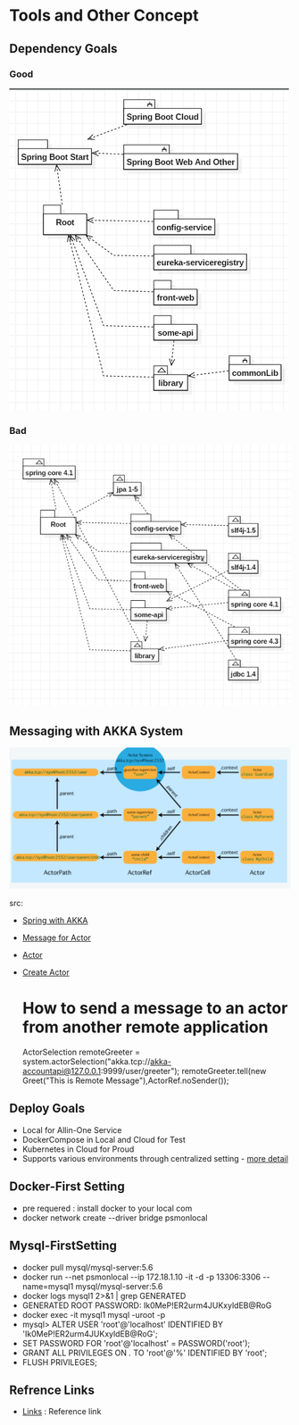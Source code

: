# Tools and Other Concept

## Dependency Goals

### Good
![goal](doc-res/def-simple.png)

### Bad
![goal](doc-res/def-complex.png)

## Messaging with AKKA System

![goal](doc-res/akka-actorpath.png)

src:
* [Spring with AKKA](../accountapi/src/main/java/com/webnori/psmon/cloudspring/accountapi/config)
* [Message for Actor](../library/src/main/java/com/webnori/psmon/cloudspring/library/common/message)
* [Actor](../accountapi/src/main/java/com/webnori/psmon/cloudspring/accountapi/actor)
* [Create Actor](../accountapi/src/main/java/com/webnori/psmon/cloudspring/accountapi/AccountapiApplication.java)


    # How to send a message to an actor from another remote application
    ActorSelection remoteGreeter = system.actorSelection("akka.tcp://akka-accountapi@127.0.0.1:9999/user/greeter");
    remoteGreeter.tell(new Greet("This is Remote Message"),ActorRef.noSender());

## Deploy Goals
* Local for Allin-One Service
* DockerCompose in Local and Cloud for Test
* Kubernetes in Cloud for Proud
* Supports various environments through centralized setting - [more detail](../config-service)

## Docker-First Setting
* pre requered : install docker to your local com
* docker network create --driver bridge psmonlocal

## Mysql-FirstSetting
* docker pull mysql/mysql-server:5.6
* docker run --net psmonlocal --ip 172.18.1.10 -it -d -p 13306:3306 --name=mysql1 mysql/mysql-server:5.6
* docker logs mysql1 2>&1 | grep GENERATED
* GENERATED ROOT PASSWORD: Ik0MeP!ER2urm4JUKxyldEB@RoG
* docker exec -it mysql1 mysql -uroot -p
* mysql> ALTER USER 'root'@'localhost' IDENTIFIED BY 'Ik0MeP!ER2urm4JUKxyldEB@RoG';
* SET PASSWORD FOR 'root'@'localhost' = PASSWORD('root');
* GRANT ALL PRIVILEGES ON *.* TO 'root'@'%' IDENTIFIED BY 'root';
* FLUSH PRIVILEGES;


## Refrence Links

* [Links](links.MD) : Reference link

